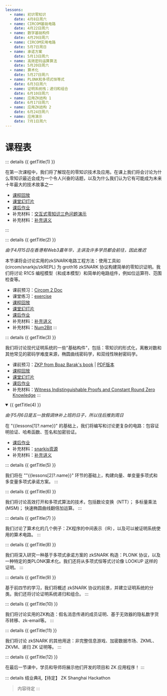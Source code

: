 ```yaml
---
lessons:
  - name: 初识零知识
    date: 4月8日周六
  - name: CIRCOM基础电路
    date: 4月22日周六
  - name: 数学基础构件
    date: 4月29日周六
  - name: CIRCOM实用电路
    date: 5月7日周日
  - name: 承诺方案
    date: 5月13日周六
  - name: 高效密码运算算法
    date: 5月20日周六
  - name: 算术化
    date: 5月27日周六
  - name: PLONK和多项式恒等式
    date: 6月3日周六
  - name: 证明系统栈；递归和组合
    date: 6月10日周六
  - name: 应用ZK结构 1
    date: 6月17日周六
  - name: 应用ZK结构 2
    date: 6月24日周六
  - name: 应用演示
    date: 7月1日周六
---
```


<script setup>
import { useData } from 'vitepress'
import { isProxy, toRaw } from 'vue';

const { frontmatter } = useData()
const lessons = toRaw(frontmatter.value).lessons

function getTitle(number) {
    return `第 ${number} 课【${ lessons[number - 1].date }】 ${ lessons[number - 1]?.name }`;
}

</script>

# 课程表  

::: details {{ getTitle(1) }}

在第一次课程中，我们将了解现在的零知识技术及应用。在课上我们将会讨论为什么零知识最近会成为一个令人兴奋的话题，以及为什么我们认为它有可能成为未来十年最大的技术故事之一

- [课程回放](https://www.youtube.com/watch?v=gTzXM1Se-38)
- [课堂幻灯片](pathname:///lecture/1-intro.pdf)
- [课后作业](./notes/exercise1)
- 补充材料：[交互式零知识三色问题演示](pathname://interactive/graph.html)
- 补充材料：[补充讲义](./notes/lecture1)

:::


::: details {{ getTitle(2) }}

_由于4月15日在香港有Web3嘉年华，主讲及许多学员都会前往，因此推迟_

本节课将会讨论实用的zkSNARK电路工程方法：使用工具如(circom/snarkjs/zkREPL) 为 groth16 zkSNARK 协议构建简单的零知识证明。我们将讨论 R1CS 编程模型（和成本模型）和简单的电路组件，例如位运算符、范围检查等。

- 课前预习：[Circom 2 Doc](https://docs.circom.io/)
- 课堂练习：[exercise](./notes/classexercise2)
- [课程回放](https://www.youtube.com/watch?v=CTJ1JkYLiyw)
- [课堂幻灯片](pathname:///lecture/2-circom1.pdf)
- [课后作业](./notes/exercise2)
- 补充材料：[补充讲义](./notes/lecture2)
- 补充材料：[Num2Bit](./notes/num2bit)
:::


::: details {{ getTitle(3) }}

我们将讨论现代证明系统的一些"基础构件"，包括：零知识的形式化，离散对数和其他常见的密码学难度来源，椭圆曲线密码学，和双线性映射密码学。

- 课前预习：[ZKP from Boaz Barak's book](https://intensecrypto.org/public/lec_14_zero_knowledge.html)
  | [PDF版本](https://files.boazbarak.org/crypto/lec_14_zero_knowledge.pdf)
- [课程回放](https://www.youtube.com/watch?v=Rfs4n4MrQso)
- [课堂幻灯片](pathname:///lecture/3-math.pdf)
- [课后作业](./notes/exercise3)
- 补充材料：[Witness Indistinguishable Proofs and Constant Round Zero Knowledge](https://theory.cs.princeton.edu/uploads/Main/crypto_wi.pdf)
:::


<details class="details custom-block" open="">
<summary>{{ getTitle(4) }}</summary>
<!-- ::: details {{ getTitle(4) }} -->

_由于5月6日是五一放假调休补上班的日子，所以往后推到周日_

在 "{{lessons[1]?.name}}" 的基础上，我们将编写和讨论更复杂的电路：包容证明验证、哈希函数、签名和加密验证。

<!-- - [课程回放](https://www.youtube.com/watch?v=Rfs4n4MrQso) -->
<!-- - [课堂幻灯片](pathname:///lecture/3-math.pdf) -->
- [课后作业](./notes/exercise4)
- 补充材料：[snarkjs资源](./notes/snarkjs)
- 补充材料：[补充讲义](./notes/lecture4)
<!-- - 补充材料：[Witness Indistinguishable Proofs and Constant Round Zero Knowledge](https://theory.cs.princeton.edu/uploads/Main/crypto_wi.pdf) -->
<!-- ::: -->
</details>


::: details {{ getTitle(5) }}

我们将在 ""{{lessons[2]?.name}}" 环节的基础上，构建向量、单变量多项式和多变量多项式承诺方案。
:::


::: details {{ getTitle(6) }}

我们将讨论高效打开和多项式算法的技术，包括数论变换（NTT）； 多标量乘法 (MSM)； 快速椭圆曲线翻倍加运算。
:::


::: details {{ getTitle(7) }}

我们讨论了算术化的几个例子：ZK程序的中间表示（IR），以及可以被证明系统使用的算术电路。
:::


::: details {{ getTitle(8) }}

我们将深入研究一种基于多项式承诺方案的 zkSNARK 构造：PLONK 协议，以及一种特定的类PLONK算术化。我们还将从多项式恒等式讨论像 LOOKUP 这样的证明。
:::


::: details {{ getTitle(9) }}

基于前四节的学习，我们将概述 zkSNARK 协议的前景，并建立证明系统的分类。我们还将讨论证明系统递归和组合。
:::


::: details {{ getTitle(10) }}

我们将讨论实用的ZK构造：假名消息传递的成员证明、基于无效器的隐私数字货币转移、zk-email等。
:::


::: details {{ getTitle(11) }}

我们将讨论 zkSNARK 的其他用途：非完整信息游戏、加密数据市场、ZKML、ZKVM、递归 ZK 证明等。
:::


::: details {{ getTitle(12) }}

在最后一节课中，学员和导师将展示他们开发的项目和 ZK 应用程序！
:::


::: details 结业典礼【待定】 ZK Shanghai Hackathon
> 内容待定
:::